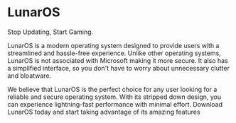 # LunarOS
Stop Updating, Start Gaming.

LunarOS is a modern operating system designed to provide users with a streamlined and hassle-free experience. Unlike other operating systems, LunarOS is not associated with Microsoft making it more secure. It also has a simplified interface, so you don't have to worry about unnecessary clutter and bloatware.

We believe that LunarOS is the perfect choice for any user looking for a reliable and secure operating system. With its stripped down design, you can experience lightning-fast performance with minimal effort. Download LunarOS today and start taking advantage of its amazing features
